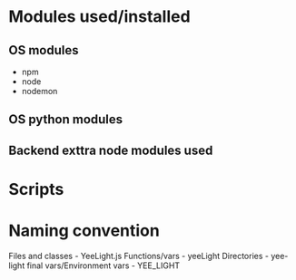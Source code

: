 # Modules used/installed

## OS modules
- npm
- node
- nodemon

## OS python modules



## Backend exttra node modules used


# Scripts

##



# Naming convention

Files and classes - YeeLight.js
Functions/vars - yeeLight
Directories - yee-light
final vars/Environment vars - YEE_LIGHT


##
